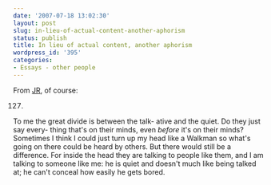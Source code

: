 ```yaml
---
date: '2007-07-18 13:02:30'
layout: post
slug: in-lieu-of-actual-content-another-aphorism
status: publish
title: In lieu of actual content, another aphorism
wordpress_id: '395'
categories:
- Essays - other people
---
```



From [JR](http://www.phfactor.net/wp/2007/06/17/this-man-is-one-of-my-heros/), of course:



> 
127.
To me the great divide is between the talk-
ative and the quiet. Do they just say every-
thing that's on their minds, even _before_ it's on
their minds? Sometimes I think I could just
turn up my head like a Walkman so what's
going on there could be heard by others. But
there would still be a difference. For inside
the head they are talking to people like them,
and I am talking to someone like me: he is 
quiet and doesn't much like being talked at; he
can't conceal how easily he gets bored.





